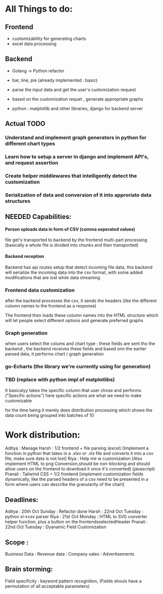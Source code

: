 # All Things to do:

## Frontend

- customizability for generating charts
- excel data processing

## Backend

- Golang -> Python refactor
- bar, line, pie (already implemented : basic)

- parse the input data and get the user's customization request
- based on the customization requet , generate appropriate graphs

- python : matplotlib and other libraries, django for backend server

## Actual TODO

### Understand and implement graph generators in python for different chart types
### Learn how to setup a server in django and implement API's, and request assertion
### Create helper middlewares that intelligently detect the customization
### Serialization of data and conversion of it into approriate data structures


## NEEDED Capabilities:

#### Person uploads data in form of CSV (comma seperated values) 
file get's transported to backend by the frontend multi-part processing (basically a whole file is divided into chunks and then transported)

#### Backend reception
Backend has api routes setup that detect incoming file data, this backend will serialize the incoming data into the csv format, with some added modifications that are lost while data streaming

### Frontend data customization
after the backend processes the csv, it sends the headers (like the different column names to the frontend as a response)

The frontend then loads these column names into the HTML structure which will let people select different options and generate preferred graphs

### Graph generation
when users select the colums and chart type : these fields are sent tho the backend
, the backend receives these fields and based onn the earlier parsed data, it performs chart / graph generation

### go-Echarts (the library we're currently using for generation)
### TBD (replace with python impl of matplotlibs)

It basicalyy takes the specific column that user chose and performs ("Specific actions") here specific actions are what we need to make customizable

for the time being it merely does distribution processing which shows the data count being grouped into batches of 10


# Work distribution:
Aditya : Manage
Harsh : 1/2 frontend + file parsing (excel) [Implement a function in python that takes in a .xlsv or .xls file and converts it into a csv file, make sure data is not lost]
Riya : Help me w customization [Also implement HTML to png Conversion,should be non-blocking and should allow users on the frontend to download it once it's converted] (javascript)
Pranali : Tailwind CSS + 1/2 frontend [implement customization fields dynamically, like the parsed headers of a csv need to be presented in a form where users can describe the granularity of the chart]


## Deadlines:

Aditya : 20th Oct Sunday : Refactor done
Harsh : 22nd Oct Tuesday : python xl->csv parser
Riya : 21st Oct Monday : HTML to SVG converter helper function, plus a button on the frontendsselectedHeader
Pranali : 22nd Oct Tuesday : Dyanamic Field Customization  

## Scope : 

 Business Data : Revenue data : Company sales : Advertisements


## Brain storming:

Field specificity : keyword pattern recognition, (Fields shouls have a permutation of all acceptable parameters)